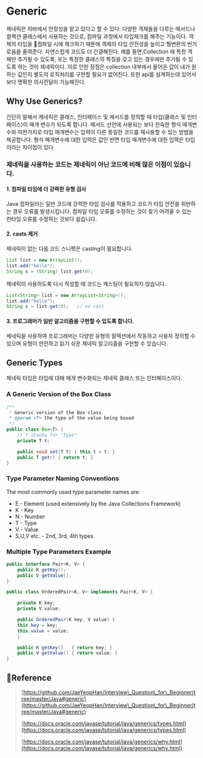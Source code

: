 # Generic

제네릭은 자바에서 안정성을 맡고 있다고 할 수 있다. 다양한 객체들을 다루는 메서드나 컬렉션 클래스에서 사용하는 것으로, 컴파일 과정에서 타입체크를 해주는 기능이다. 객체의 타입을 컴파일 시에 체크하기 때문에 객체의 타입 안전성을 높이고 형변환의 번거로움을 줄여준다.  자연스럽게 코드도 더 간결해진다. 예를 들면,Collection 에 특정 객체만 추가될 수 있도록, 또는 특정한 클래스의 특징을 갖고 있는 경우에만 추가될 수 있도록 하는 것이 제네릭이다. 이로 인한 장점은 collection 내부에서 들어온 값이 내가 원하는 값인지 별도의 로직처리를 구현할 필요가 없어진다. 또한 api를 설계하는데 있어서 보다 명확한 의사전달이 가능해진다.



## Why Use Generics?

간단히 말해서 제네릭은 클래스, 인터페이스 및 메서드를 정의할 때 타입(클래스 및 인터페이스)이 매개 변수가 되도록 합니다. 메서드 선언에 사용되는 보다 친숙한 형식 매개변수와 마찬가지로 타입 매개변수는 입력이 다른 동일한 코드를 재사용할 수 있는 방법을 제공합니다. 형식 매개변수에 대한 입력은 값인 반면  타입 매개변수에 대한 입력은 타입이라는 차이점이 있다.

### 제네릭을 사용하는 코드는 제네릭이 아닌 코드에 비해 많은 이점이 있습니다.

#### 1. 컴파일 타임에 더 강력한 유형 검사

Java 컴파일러는 일반 코드에 강력한 타입 검사를 적용하고 코드가 타입 안전을 위반하는 경우 오류를 발생시킵니다. 컴파일 타임 오류를 수정하는 것이 찾기 어려울 수 있는 런타임 오류를 수정하는 것보다 쉽습니다.

#### 2. casts 제거

제네릭이 없는 다음 코드 스니펫은 casting이 필요합니다.&#x20;

```java
List list = new ArrayList();
list.add("hello");
String s = (String) list.get(0);
```

제네릭이 사용하도록 다시 작성할 때 코드는 캐스팅이 필요하지 않습니다.

```java
List<String> list = new ArrayList<String>();
list.add("hello");
String s = list.get(0);   // no cast
```

#### 3. 프로그래머가 일반 알고리즘을 구현할 수 있도록 합니다.

제네릭을 사용하여 프로그래머는 다양한 유형의 컬렉션에서 작동하고 사용자 정의할 수 있으며 유형이 안전하고 읽기 쉬운 제네릭 알고리즘을 구현할 수 있습니다.



## Generic Types



제네릭 타입은 타입에 대해 매개 변수화되는 제네릭 클래스 또는 인터페이스이다.&#x20;

### A Generic Version of the Box Class

```java
/**
 * Generic version of the Box class.
 * @param <T> the type of the value being boxed
 */
public class Box<T> {
    // T stands for "Type"
    private T t;

    public void set(T t) { this.t = t; }
    public T get() { return t; }
}
```

### Type Parameter Naming Conventions

The most commonly used type parameter names are:

* E - Element (used extensively by the Java Collections Framework)
* K - Key
* N - Number
* T - Type
* V - Value
* S,U,V etc. - 2nd, 3rd, 4th types



### Multiple Type Parameters Example



```java
public interface Pair<K, V> {
    public K getKey();
    public V getValue();
}

public class OrderedPair<K, V> implements Pair<K, V> {

    private K key;
    private V value;

    public OrderedPair(K key, V value) {
	this.key = key;
	this.value = value;
    }

    public K getKey()	{ return key; }
    public V getValue() { return value; }
}
```

## Reference

> [https://github.com/JaeYeopHan/Interview\_Question\_for\_Beginner/tree/master/Java#generic](https://github.com/JaeYeopHan/Interview\_Question\_for\_Beginner/tree/master/Java#generic)
>
> [https://docs.oracle.com/javase/tutorial/java/generics/types.html](https://docs.oracle.com/javase/tutorial/java/generics/types.html)
>
> [https://docs.oracle.com/javase/tutorial/java/generics/why.html](https://docs.oracle.com/javase/tutorial/java/generics/why.html)
